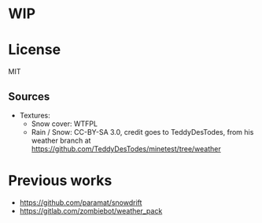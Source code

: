 
# WIP

# License

MIT

## Sources

- Textures:
  - Snow cover: WTFPL
  - Rain / Snow: CC-BY-SA 3.0, credit goes to TeddyDesTodes, from his weather branch at https://github.com/TeddyDesTodes/minetest/tree/weather

# Previous works

* https://github.com/paramat/snowdrift
* https://gitlab.com/zombiebot/weather_pack
